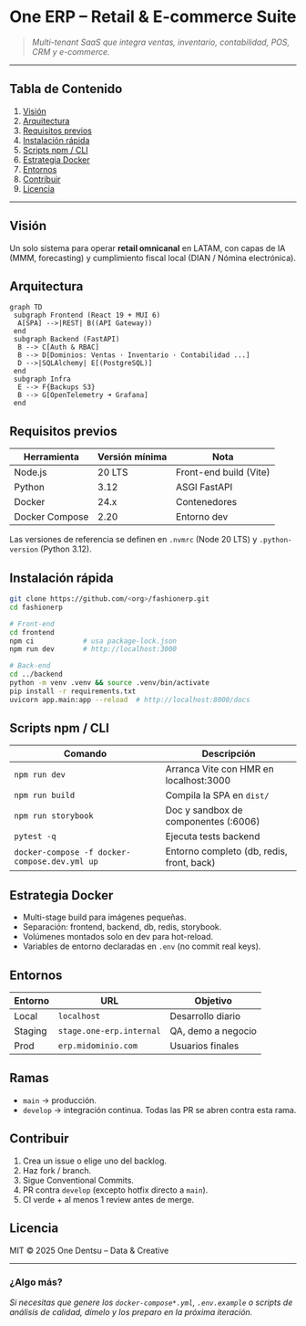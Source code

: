 # One ERP – Retail & E-commerce Suite

> *Multi-tenant SaaS que integra ventas, inventario, contabilidad, POS, CRM y e-commerce.*

---

## Tabla de Contenido
1. [Visión](#visión)
2. [Arquitectura](#arquitectura)
3. [Requisitos previos](#requisitos-previos)
4. [Instalación rápida](#instalación-rápida)
5. [Scripts npm / CLI](#scripts-npm--cli)
6. [Estrategia Docker](#estrategia-docker)
7. [Entornos](#entornos)
8. [Contribuir](#contribuir)
9. [Licencia](#licencia)

---

## Visión
Un solo sistema para operar **retail omnicanal** en LATAM, con capas de IA (MMM, forecasting) y cumplimiento fiscal local (DIAN / Nómina electrónica).

## Arquitectura
```mermaid
graph TD
 subgraph Frontend (React 19 + MUI 6)
  A[SPA] -->|REST| B((API Gateway))
 end
 subgraph Backend (FastAPI)
  B --> C[Auth & RBAC]
  B --> D[Dominios: Ventas · Inventario · Contabilidad ...]
  D -->|SQLAlchemy| E[(PostgreSQL)]
 end
 subgraph Infra
  E --> F{Backups S3}
  B --> G[OpenTelemetry ➜ Grafana]
 end
```

## Requisitos previos

| Herramienta   | Versión mínima | Nota                        |
|---------------|----------------|-----------------------------|
| Node.js       | 20 LTS         | Front-end build (Vite)      |
| Python        | 3.12           | ASGI FastAPI                |
| Docker        | 24.x           | Contenedores                |
| Docker Compose| 2.20           | Entorno dev                 |

Las versiones de referencia se definen en `.nvmrc` (Node 20 LTS) y `.python-version` (Python 3.12).

## Instalación rápida
```bash
git clone https://github.com/<org>/fashionerp.git
cd fashionerp

# Front-end
cd frontend
npm ci            # usa package-lock.json
npm run dev       # http://localhost:3000

# Back-end
cd ../backend
python -m venv .venv && source .venv/bin/activate
pip install -r requirements.txt
uvicorn app.main:app --reload  # http://localhost:8000/docs
```

## Scripts npm / CLI

| Comando                                           | Descripción                               |
|---------------------------------------------------|-------------------------------------------|
| `npm run dev`                                     | Arranca Vite con HMR en localhost:3000    |
| `npm run build`                                   | Compila la SPA en `dist/`                 |
| `npm run storybook`                               | Doc y sandbox de componentes (:6006)      |
| `pytest -q`                                       | Ejecuta tests backend                     |
| `docker-compose -f docker-compose.dev.yml up`     | Entorno completo (db, redis, front, back) |

## Estrategia Docker
- Multi-stage build para imágenes pequeñas.
- Separación: frontend, backend, db, redis, storybook.
- Volúmenes montados solo en dev para hot-reload.
- Variables de entorno declaradas en `.env` (no commit real keys).

## Entornos

| Entorno | URL                        | Objetivo               |
|---------|----------------------------|------------------------|
| Local   | `localhost`                | Desarrollo diario      |
| Staging | `stage.one-erp.internal`   | QA, demo a negocio     |
| Prod    | `erp.midominio.com`        | Usuarios finales       |

## Ramas
- `main` → producción.
- `develop` → integración continua. Todas las PR se abren contra esta rama.


## Contribuir
1. Crea un issue o elige uno del backlog.
2. Haz fork / branch.
3. Sigue Conventional Commits.
4. PR contra `develop` (excepto hotfix directo a `main`).
5. CI verde + al menos 1 review antes de merge.

## Licencia
MIT © 2025 One Dentsu – Data & Creative

---

### ¿Algo más?

*Si necesitas que genere los `docker-compose*.yml`, `.env.example` o scripts de análisis de calidad, dímelo y los preparo en la próxima iteración.*

